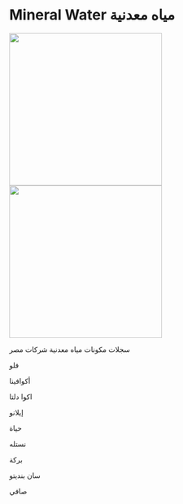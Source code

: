 # Mineral Water مياه معدنية
 


 <p align="left"><img src="https://user-images.githubusercontent.com/55116927/189504927-e411a43d-1f45-4b9c-a184-3d34bec06d45.jpg"  width="300" height="300" /> <img src="https://user-images.githubusercontent.com/55116927/189505087-2c5a987d-1d5d-43d8-b16a-86258e3037a1.jpg"  width="300" height="300" />
 
 
 سجلات مكونات مياه معدنية شركات مصر


فلو

أكوافينا

اكوا دلتا 

إيلانو

حياة

نستله

بركة

سان بنديتو

صافي

 
